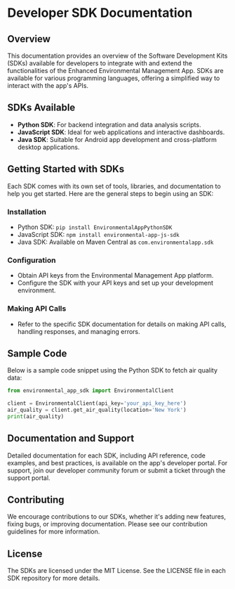 
# Developer SDK Documentation

## Overview
This documentation provides an overview of the Software Development Kits (SDKs) available for developers to integrate with and extend the functionalities of the Enhanced Environmental Management App. SDKs are available for various programming languages, offering a simplified way to interact with the app's APIs.

## SDKs Available
- **Python SDK**: For backend integration and data analysis scripts.
- **JavaScript SDK**: Ideal for web applications and interactive dashboards.
- **Java SDK**: Suitable for Android app development and cross-platform desktop applications.

## Getting Started with SDKs
Each SDK comes with its own set of tools, libraries, and documentation to help you get started. Here are the general steps to begin using an SDK:

### Installation
- Python SDK: `pip install EnvironmentalAppPythonSDK`
- JavaScript SDK: `npm install environmental-app-js-sdk`
- Java SDK: Available on Maven Central as `com.environmentalapp.sdk`

### Configuration
- Obtain API keys from the Environmental Management App platform.
- Configure the SDK with your API keys and set up your development environment.

### Making API Calls
- Refer to the specific SDK documentation for details on making API calls, handling responses, and managing errors.

## Sample Code
Below is a sample code snippet using the Python SDK to fetch air quality data:

```python
from environmental_app_sdk import EnvironmentalClient

client = EnvironmentalClient(api_key='your_api_key_here')
air_quality = client.get_air_quality(location='New York')
print(air_quality)
```

## Documentation and Support
Detailed documentation for each SDK, including API reference, code examples, and best practices, is available on the app's developer portal. For support, join our developer community forum or submit a ticket through the support portal.

## Contributing
We encourage contributions to our SDKs, whether it's adding new features, fixing bugs, or improving documentation. Please see our contribution guidelines for more information.

## License
The SDKs are licensed under the MIT License. See the LICENSE file in each SDK repository for more details.
